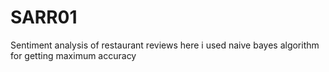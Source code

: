 # SARR01
Sentiment analysis of restaurant reviews
here i used naive bayes algorithm for getting maximum accuracy 
